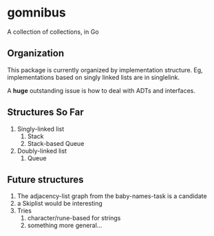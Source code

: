 # gomnibus
A collection of collections, in Go

## Organization
This package is currently organized by implementation structure. Eg, implementations based on singly linked lists are in singlelink. 

A __huge__ outstanding issue is how to deal with ADTs and interfaces.

## Structures So Far
 1. Singly-linked list
    1. Stack
    1. Stack-based Queue
 1. Doubly-linked list
    1. Queue
  
## Future structures
 1. The adjacency-list graph from the baby-names-task is a candidate
 1. a Skiplist would be interesting
 1. Tries
    1. character/rune-based for strings
    1. something more general...

